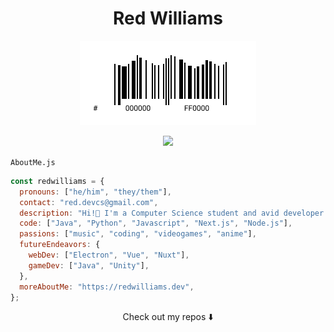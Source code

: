 <p>
  <h1 align="center">Red Williams</h1>
</p>
<p align="center">
  <img alt="My Logo" src="logo.jpg"/>
</p>
<p align="center">
  <img src="https://visitor-badge.glitch.me/badge?page_id=Red-CS.Red-CS"/>
</p>

`AboutMe.js`

```js
const redwilliams = {
  pronouns: ["he/him", "they/them"],
  contact: "red.devcs@gmail.com",
  description: "Hi!👋 I'm a Computer Science student and avid developer!",
  code: ["Java", "Python", "Javascript", "Next.js", "Node.js"],
  passions: ["music", "coding", "videogames", "anime"],
  futureEndeavors: {
    webDev: ["Electron", "Vue", "Nuxt"],
    gameDev: ["Java", "Unity"],
  },
  moreAboutMe: "https://redwilliams.dev",
};
```

<p align="center">Check out my repos ⬇️</p>

<!--
**Red-CS/Red-CS** is a ✨ _special_ ✨ repository because its `README.md` (this file) appears on your GitHub profile.

Here are some ideas to get you started:

- 🔭 I’m currently working on ...
- 🌱 I’m currently learning ...
- 👯 I’m looking to collaborate on ...
- 🤔 I’m looking for help with ...
- 💬 Ask me about ...
- 📫 How to reach me: ...
- 😄 Pronouns: ...
- ⚡ Fun fact: ...
-->
